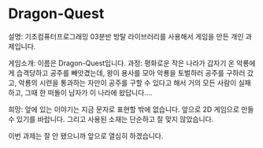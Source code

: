 # Dragon-Quest
설명: 기초컴퓨터프로그래밍 03분반 방탈 라이브러리를 사용해서 게임을 만든 개인 과제입니다.

게임소개: 이름은 Dragon-Quest입니다.
과정: 평화로운 작은 나라가 갑자기 온 악룡에게 습격당하고 공주를 빼앗겼는데, 
왕이 용사를 모아 악룡을 토벌하러 공주를 구하러 갔고, 악룡의 시련을 통과하는 자만이 공주를 구할 수 있다고 해서 거의 모든 사람이 실패하고, 그때 한 떠돌이 남자가 이 나라에 왔답니다....

희망: 앞에 있는 이야기는 지금 문자로 표현할 밖에 없습니다. 앞으로 2D 게임으로 만들 수 있기를 바랍니다. 그리고 사용된 소재는 단순하고 잘 맞지 않았습니다.

이번 과제는 잘 안 됐으니까 앞으로 열심히 하겠습니다.
